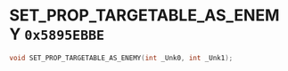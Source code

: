 # SET_PROP_TARGETABLE_AS_ENEMY `0x5895EBBE`

```cpp
void SET_PROP_TARGETABLE_AS_ENEMY(int _Unk0, int _Unk1);
```